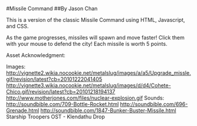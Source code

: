 #Missile Command
##By Jason Chan 

This is a version of the classic Missile Command using HTML, Javascript, and CSS.

As the game progresses, missiles will spawn and move faster! Click them with your mouse to defend the city! Each missile is worth 5 points.


Asset Acknowledgment:

Images:
http://vignette2.wikia.nocookie.net/metalslug/images/a/a5/Upgrade_missle.gif/revision/latest?cb=20101222041405
http://vignette3.wikia.nocookie.net/metalslug/images/d/d4/Cohete-Chico.gif/revision/latest?cb=20101218194137
http://www.motherjones.com/files/nuclear-explosion.gif
Sounds:
http://soundbible.com/709-Bottle-Rocket.html
http://soundbible.com/696-Grenade.html
http://soundbible.com/1847-Bunker-Buster-Missile.html
Starship Troopers OST - Klendathu Drop